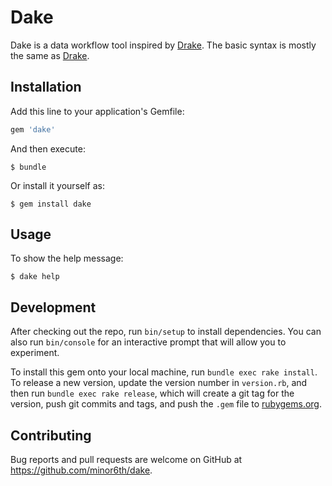 # Dake

Dake is a data workflow tool inspired by [Drake](https://github.com/Factual/drake).
The basic syntax is mostly the same as [Drake](https://docs.google.com/document/d/1bF-OKNLIG10v_lMes_m4yyaJtAaJKtdK0Jizvi_MNsg/edit).

## Installation

Add this line to your application's Gemfile:

```ruby
gem 'dake'
```

And then execute:

    $ bundle

Or install it yourself as:

    $ gem install dake

## Usage

To show the help message:

    $ dake help

## Development

After checking out the repo, run `bin/setup` to install dependencies. You can also run `bin/console` for an interactive prompt that will allow you to experiment.

To install this gem onto your local machine, run `bundle exec rake install`. To release a new version, update the version number in `version.rb`, and then run `bundle exec rake release`, which will create a git tag for the version, push git commits and tags, and push the `.gem` file to [rubygems.org](https://rubygems.org).

## Contributing

Bug reports and pull requests are welcome on GitHub at https://github.com/minor6th/dake.
